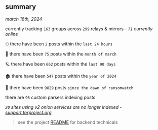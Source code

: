 
## summary
_march 16th, 2024_

currently tracking `163` groups across `299` relays & mirrors - _`71` currently online_

⏲ there have been `2` posts within the `last 24 hours`

🦈 there have been `75` posts within the `month of march`

🪐 there have been `662` posts within the `last 90 days`

🏚 there have been `547` posts within the `year of 2024`

🦕 there have been `9829` posts `since the dawn of ransomwatch`

there are `96` custom parsers indexing posts

_`20` sites using v2 onion services are no longer indexed - [support.torproject.org](https://support.torproject.org/onionservices/v2-deprecation/)_

> see the project [README](https://github.com/joshhighet/ransomwatch#ransomwatch--) for backend technicals
